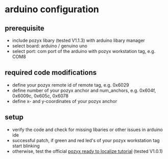 # arduino configuration

## prerequisite
- include pozyx libary (tested V1.1.3) with arduino libary manager
- select board: arduino / genuino uno
- select port: com port of the arduino with pozyx workstation tag, e.g. COM8

## required code modifications
- define your pozyx remote id of remote tag, e.g. 0x6029
- define number of your pozyx anchor and num_anchors, e.g. 0x604f, 0x6009c, 0x605c, 0x6078 
- define x- and y-coordinates of your pozyx anchor

## setup
- verify the code and check for missing libaries or other issues in arduino ide
- successful patch, if green and red led's of your pozyx workstation tag start blinking
- otherwise, test the official [pozyx ready to localize tutorial](https://github.com/pozyxLabs/Pozyx-processing) (tested V1.0.1)
